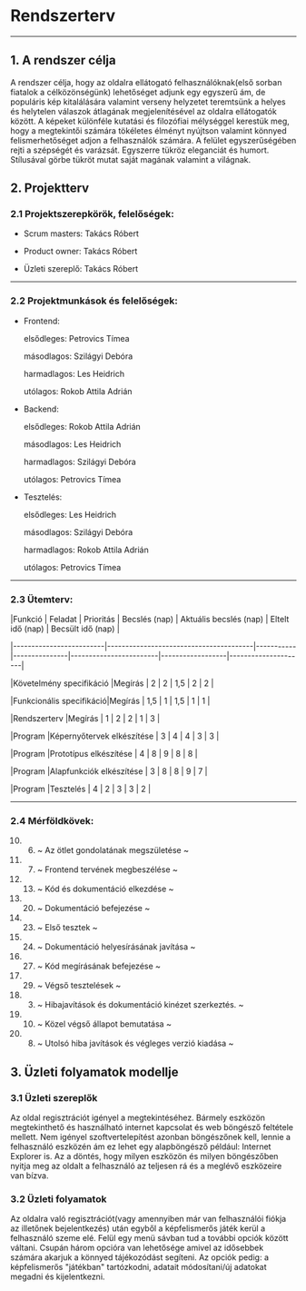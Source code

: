 # Rendszerterv
------
## 1. A rendszer célja
   A rendszer célja, hogy az oldalra ellátogató felhasználóknak(első sorban fiatalok a célközönségünk) lehetőséget adjunk egy egyszerű ám, de populáris kép kitalálására valamint verseny helyzetet teremtsünk a helyes és helytelen válaszok átlagának megjelenítésével az oldalra ellátogatók között. A képeket különféle kutatási és filozófiai mélységgel kerestük meg, hogy a megtekintői számára tökéletes élményt nyújtson valamint könnyed felismerhetőséget adjon a felhasználók számára. A felület egyszerűségében rejti a szépségét és varázsát. Egyszerre tükröz eleganciát és humort. Stílusával görbe tükröt mutat saját magának valamint a világnak.

## 2. Projektterv
### 2.1 Projektszerepkörök, felelőségek:

   * Scrum masters: Takács Róbert

   * Product owner: Takács Róbert

   * Üzleti szereplő: Takács Róbert

_________________ 

### 2.2 Projektmunkások és felelőségek:

   * Frontend:

        elsődleges: Petrovics Tímea

        másodlagos: Szilágyi Debóra

        harmadlagos: Les Heidrich

        utólagos: Rokob Attila Adrián

   * Backend:

       elsődleges: Rokob Attila Adrián

       másodlagos: Les Heidrich

       harmadlagos: Szilágyi Debóra

       utólagos: Petrovics Tímea

   * Tesztelés:

       elsődleges: Les Heidrich

       másodlagos: Szilágyi Debóra

       harmadlagos: Rokob Attila Adrián

       utólagos: Petrovics Tímea 

_________________

### 2.3 Ütemterv:

|Funkció | Feladat | Prioritás | Becslés (nap) | Aktuális becslés (nap) | Eltelt idő (nap) | Becsült idő (nap) |

|-------------------------|----------------------------------------|-----------|---------------|------------------------|------------------|---------------------|

|Követelmény specifikáció |Megírás | 2 | 2 | 1,5 | 2 | 2 |

|Funkcionális specifikáció|Megírás | 1,5 | 1 | 1,5 | 1 | 1 |

|Rendszerterv |Megírás | 1 | 2 | 2 | 1 | 3 |

|Program |Képernyőtervek elkészítése | 3 | 4 | 4 | 3 | 3 |

|Program |Prototípus elkészítése | 4 | 8 | 9 | 8 | 8 |

|Program |Alapfunkciók elkészítése | 3 | 8 | 8 | 9 | 7 |

|Program |Tesztelés | 4 | 2 | 3 | 3 | 2 |

_________________

### 2.4 Mérföldkövek:

   10. 06. ~ Az ötlet gondolatának megszületése ~

   10. 07. ~ Frontend tervének megbeszélése ~

   10. 13. ~ Kód és dokumentáció elkezdése ~

   10. 20. ~ Dokumentáció befejezése ~

   10. 23. ~ Első tesztek ~

   10. 24. ~ Dokumentáció helyesírásának javítása ~

   10. 27. ~ Kód megírásának befejezése ~

   10. 29. ~ Végső tesztelések ~

   11. 03. ~ Hibajavítások és dokumentáció kinézet szerkeztés. ~

   11. 10. ~ Közel végső állapot bemutatása ~

   12. 08. ~ Utolsó hiba javítások és végleges verzió kiadása ~

## 3. Üzleti folyamatok modellje
### 3.1 Üzleti szereplők

Az oldal regisztrációt igényel a megtekintéséhez. Bármely eszközön megtekinthető és használható internet kapcsolat és web böngésző feltétele mellett. Nem igényel szoftvertelepítést azonban böngészőnek kell, lennie a felhasználó eszközén ám ez lehet egy alapböngésző például: Internet Explorer is. Az a döntés, hogy milyen eszközön és milyen böngészőben nyitja meg az oldalt a felhasználó az teljesen rá és a meglévő eszközeire van bízva.

### 3.2 Üzleti folyamatok

Az oldalra való regisztrációt(vagy amennyiben már van felhasználói fiókja az illetőnek bejelentkezés) után egyből a képfelismerős játék kerül a felhasználó szeme elé. Felül egy menü sávban tud a további opciók között váltani. Csupán három opcióra van lehetősége amivel az idősebbek számára akarjuk a könnyed tájékozódást segíteni. Az opciók pedig: a képfelismerős "játékban" tartózkodni, adatait módosítani/új adatokat megadni és kijelentkezni.
